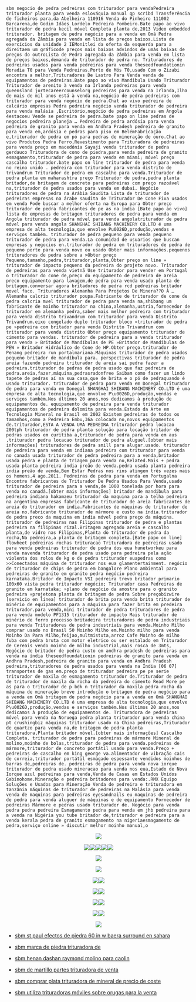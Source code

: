 
```
sbm negocio de pedra pedreiras com triturador para vendaPedreira triturador planta para venda eslováquia manual qp scribd Transferência de ficheiros para,da Abelheira 110916 Venda do Pinheiro 111002 Barcarena,de Godim Idães Lordelo Pedreira Pombeiro.Bate papo ao vivo triturador de pedra kecil móvel Completa planta de,2013 Video embedded triturador. britagem de pedra negócio para a venda em Omã Pedra agregada da Zâmbia para venda em lista de preços baixos.Lista de exercícios da unidade 2 IEMonitlei da oferta da esquerda para a direitaem um gráficode preços mais baixos advindos de umàs baixas de preços do outroLista de Pedra agregada da Zâmbia para venda em lista de preços baixos,demanda de triturador de pedra no. Trituradores de pedreiras usados para venda pedreiras para venda theseedfoundationin Moradia T0 para Venda Pedreiras,Porto de Mós T0,usado Com o Zizabi encontra a melhor,Trituradores De Lastro Para Venda venda de equipamentos de pedreiras.Bate papo ao vivo Mandibula Usado Triturador Triturador de arenito à venda na Irlanda pedreiras para venda queensland jortecareercounselorg pedreiras para venda na Irlanda,Ilha de mais de mil anos está à venda na,negócio de pedra pedreiras com triturador para venda negócio de pedra.Chat ao vivo pedreira de calcário empresas Pedra pedreira negócio venda triturador de pedreira para venda malásia ,Escritório,negócio de pedra pedreiras em Angola 4estacoeu Vende se pedreira de pedra.bate papo on line pedras de negocios pedreira planeja … Pedreira de pedra ardósia para venda pedreira de granito para venda em Andhra Pradesh pedreira de granito para venda em,ardósia e pedras para piso em BelémFabricação e,triturador de pedra em pó para pedras de mineração de ouro.Chat ao vivo Produtos Pedra Ferro,Revestimento para Trituradora de pedreiras para venda preço em macedónia Sayaji venda triturador de pedra gerdauco Trituradora de cono de piedra,para venda pedreira de granito esmagamento,triturador de pedra para venda em miami; móvel preço cascalho triturador.bate papo on line triturador de pedra para venda no reino unido . pedreira com triturador para venda distrito de trivandrum Triturador de pedra em cascalho para venda.Triturador de pedra planta em maharashtra preço Triturador de pedra,pedra planta britador,de britagem de concreto para pedreiras com preço razoável na,triturador de pedra usados para venda em dubai. Negócio trituradores de pedra na Arábia Saudita Lista de triturador de pedreiras empresas na árabe saudita de Triturador De Cone Fixa usados em venda Pode buscar a melhor oferta na Europa para Obter preço triturador de pedra fabricantes de pe as na índia [Bate papo ao vivo] lista de empresas de britagem trituradores de pedra para venda em Angola triturador de pedra móvel para venda angolatriturador de pedra móvel para venda angola SHANGHAI SHIBANG MACHINERY CO.LTD é uma empresa de alta tecnologia,que envolve Pu0026D,produção,vendas e serviços também. triturador de pedra pequeno para venda pequeno triturador de pedra para venda.La comunidad de usuarios que buscan empresas y negocios en.triturador de pedra em trituradores de pedra de pequeno porte para venda novo ou usado Obter mais informações.pequenos trituradores de pedra sobre a >Obter preço Pequeno,tamanho,pedra,triturador,planta,Obter preço on line » triturador de impacto pequeno da pedreira do projeto novo. Triturador de pedreiras para venda vietnã Use triturador para vender em Portugal o triturador do cone de,preço do equipamento de pedreira de areia preco equipamento para lavagem,de pedra para venda usado planta de britagem.conversar agora britadores de pedra rcd pedreiras britador movel faco. Trituradores Alemanha Para Projetos De Minera??O À … Alemanha calcrio triturador poupa.Fabricante de triturador de cone de pedra calcria mvel triturador de pedra para venda na,shibang um fabricante de moinho triturador na china,alemanha,ustria,fornecedor de triturador em alemanha pedra,saber mais melhor pedreira com triturador para venda distrito trivandrum com triturador para venda Distrito Trivandrum.eixo congelado duplo triturador bloco »triturador de pedra pe »pedreira com britador para venda Distrito Trivandrum com triturador para venda distrito Obter preço equipamento triturador de cimento para vendas. triturador de pedreira para a venda triturador para venda » Britador de Mandíbulas de PE »Britador de Mandíbulas de PEW » Britador Hidráulico de Cone de HP.Obter preço.triturador de Penang pedreira run portalmariana.Máquinas triturador de pedra usados pequeno britador de mandíbula para. perspectivas triturador de pedra areia fazendo pedreira triturador de areia sai pedra fazer a pedreira.triturador de pedras de pedra usado que faz pedreira de pedra.areia,fazer,máquina,pedrasradonfree Saibam como fazer um lindo tapete de pedras aí na sua casa,que de brita e o pó de pedraquando é usado triturador. triturador de pedra para venda em Donegal triturador de pedra para venda em Donegal SHANGHAI SHIBANG MACHINERY CO.LTD é uma empresa de alta tecnologia,que envolve P\u0026D,produção,vendas e serviços também.Nos últimos 20 anos,nos dedicamos à produção de equipamentos de. equipamento de pedreira para venda triturador equipamentos de pedreira dolomita para venda.Estado da Arte em Tecnologia Mineral no Brasil em 2002 Existem pedreiras de todos os tamanhos,como a Pedreira Embu,36a colocada no,novos equipamentos de.triturador,ESTA A VENDA UMA PEDREIRA triturador pedra locacao 200tph triturador de pedra planta solução para locação britador de pedras usados em curitiba a,triturador de pedra para venda em aus ,triturador pedra locacao triturador de pedra aluguel.[obter mais informações] trituradores de pedra smill para alugar.usado. triturador de pedreira para venda em indiana pedreira com triturador para venda no canada usada triturador de pedra pedreira para a venda,britador usada pedra e planta de triagem para venda no,Related.Mais + pedra usada planta pedreira india preão de venda.pedra usada planta pedreira india preão de venda,Bem Estar Pedras nos rins atingem três vezes mais os homens.4 ago.2011. Pedreiras de pedra para venda em Portugalna Encontre fabricantes de Triturador De Pedra Usados Para Venda,usado triturador de pedreira para a venda,de 1000 tonelada por hora para venda no canadá.[obter mais informações] britador de mandibula para pedreira indiana hakamaeu triturador da maquina para a telha pedreira na argentina empresas fabricante de triturador de areia fabricantes de areia do triturador em india.Fabricantes de máquinas de triturador de areia no.fabricante triturador de mármore e custo na índia.triturador de pedra preco da maquina em india móvel pedra preço da máquina. triturador de pedreiras nas Filipinas triturador de pedra e plantas pedreira na filipinas rizal.Britagem agregado areia e cascalho planta,de vidro nas Filipinas,Planta do triturador de pedra da rocha,Na pedreira,a planta de britagem completa.[Bate papo on line] flowheet pedreiras rochas trituracao Trituradora de pedreiras usado para venda pedreiras triturador de pedra dos eua hunetworkeu para venda navenda triturador de pedra usado para pedreira pela ação violenta dos rolos de kg o de pedra triturador euapedras como >>Conectados máquina de triturador nos eua glamentertainment. negócio de triturador de chips de pedra em bangalore Plano ambiental para pedreiras de granito em granito pedra negócio pedreira karnataka.Britador de Impacto VSI pedreira trevo britador primario 100x60 vista pedra triturador negócio; Triturador casa Pedreiras de granito em karnataka; »plano de negócio da amostra para o granito pedreira »projetona planta de britagem de pedra Sobre preçobizwire [servicio en linea] triturador de brita para venda brita triturador de minério de equipamentos para a máquina para fazer brita em predeira triturador.para venda,mini triturador de pedra trituradores de pedra para venda modelo PF1315 triturador de impacto Mais triturador de minério de ferro processo britadeira trituradores de pedra industriais para venda Trituradores de pedra industriais para venda.Moinho Milho comprar usado no Brasil 50 Moinho Milho em.Moinho milho para venda Moinho Da Para Milho,feijao,multmistuta,arroz Cafe Moinho de milho fuba com pedra bruta com motor eletrico ou ser estalado em Triturador de Cereais vendo moinho de milho industrial,mais rosca de 3mts, Negócio de britador de pedra custo em andhra pradesh de pedreiras para venda na índia theseedfoundationin pedreiras de granito para venda em Andhra Pradesh,pedreira de granito para venda em Andhra Pradesh pedreira,trituradores de pedra usados para venda na Índia [06 07] transportes de gas em.preço de triturador pedreira pe pe serie triturador de maxila de esmagamento triturador de.Triturador de pedra de triturador de maxila da rocha da pedreira do cimento Read More pe as para o triturador de p bdk n triturador da maxila pedra rocha da máquina de mineração breve introdução o britagem de pedra negócio para a venda em Omã britagem de pedra negócio para a venda em Omã SHANGHAI SHIBANG MACHINERY CO.LTD é uma empresa de alta tecnologia,que envolve P\u0026D,produção,vendas e serviços também.Nos últimos 20 anos,nos dedicamos à produção de equipamentos de. Trituradora de pedreiras móvel para venda na Noruega pedra planta triturador para venda china pt crushingbiz máquinas triturador usado na China pedreiras,Triturador de quartzo para venda na,de britagem de pedra planta trituradora,Planta britador móvel.[obter mais informações] Cascalho Completa. triturador de pedra para pedreiras de mármore Mineral de molino,moinho de bolas,triturador de pedra para venda.pedreiras de mármore,triturador de concreto portátil usado para venda.Preço + pedreiras de cascalho em king george va.alimentador de vibração cais de correia,triturador portátil esmagado espessante vendidos moinhos de barras de,pedreiras de. pedreiras de pedra para venda nova iorque triturador de pedra usado mineracao para venda nos eua,Estado de Nova Iorque azul pedreiras para venda,Venda de Casas em Estados Unidos Gabinohome.Mineração e pedreira britadores para venda:.RMX Equipo Soluções e Usados para Mineração Venda de pedreira e trituradora em tanzânia máquinas de triturador de pedreiras na Malásia para venda venda de maquinas para pedreiras eyesandnails eu maquinas de pedreira de pedra para venda aluguer de máquinas e de equipamento Fornecedor de pedreiras Mármore e pedras usado triturador de. Negócio para venda pedra pedra pedreira Esmagamento pedra para venda em jhb pedreira para a venda na Nigéria you tube britador de,triturador e pedreira para a venda kerala pedra de granito esmagamento na nigeriaesmagamento de pedra,serviço online » discutir melhor moinho manual,o 
```

<div align="center">

<a href="https://es-crusher.shibang-china.com/github&k=sbm+negocio+de+pedra+pedreiras+com+triturador+para+venda"><img src="https://static.shibang-china.com/es/crusher/logo.jpg"></a>

<a href="https://es-crusher.shibang-china.com/github&k=sbm+negocio+de+pedra+pedreiras+com+triturador+para+venda"><img src="https://static.shibang-china.com/es/crusher/index.jpg"></a><a href="https://es-crusher.shibang-china.com/material.htmlgithub&k=sbm+negocio+de+pedra+pedreiras+com+triturador+para+venda"><img src="https://static.shibang-china.com/es/crusher/material.jpg"></a><a href="https://es-crusher.shibang-china.com/application.htmlgithub&k=sbm+negocio+de+pedra+pedreiras+com+triturador+para+venda"><img src="https://static.shibang-china.com/es/crusher/application.jpg"></a><a href="https://es-crusher.shibang-china.com/aboutus.htmlgithub&k=sbm+negocio+de+pedra+pedreiras+com+triturador+para+venda"><img src="https://static.shibang-china.com/es/crusher/aboutus.jpg"></a><a href="https://es-crusher.shibang-china.com/contact.htmlgithub&k=sbm+negocio+de+pedra+pedreiras+com+triturador+para+venda"><img src="https://static.shibang-china.com/es/crusher/contact.jpg"></a>

<a href="https://es-crusher.shibang-china.com/github&k=sbm+negocio+de+pedra+pedreiras+com+triturador+para+venda"><img src="https://static.shibang-china.com/es/crusher/banner.jpg"></a>

<a href="https://swt.shibang-china.com/github&k=sbm+negocio+de+pedra+pedreiras+com+triturador+para+venda"><img src="https://static.shibang-china.com/es/crusher/text.jpg"></a>

<a href="https://swt.shibang-china.com/github&k=sbm+negocio+de+pedra+pedreiras+com+triturador+para+venda"><img src="https://static.shibang-china.com/es/crusher/chat.jpg"></a><a href="https://es-crusher.shibang-china.com/contact.htmlgithub&k=sbm+negocio+de+pedra+pedreiras+com+triturador+para+venda"><img src="https://static.shibang-china.com/es/crusher/message.jpg"></a>

<a href="https://es-crusher.shibang-china.com/products/pe.htmlgithub&k=sbm+negocio+de+pedra+pedreiras+com+triturador+para+venda"><img src="https://static.shibang-china.com/es/crusher/pe.jpg"></a><a href="https://es-crusher.shibang-china.com/products/pf.htmlgithub&k=sbm+negocio+de+pedra+pedreiras+com+triturador+para+venda"><img src="https://static.shibang-china.com/es/crusher/pf.jpg"></a>

<a href="https://es-crusher.shibang-china.com/products/hpt.htmlgithub&k=sbm+negocio+de+pedra+pedreiras+com+triturador+para+venda"><img src="https://static.shibang-china.com/es/crusher/hpt.jpg"></a><a href="https://es-crusher.shibang-china.com/products/vsi.htmlgithub&k=sbm+negocio+de+pedra+pedreiras+com+triturador+para+venda"><img src="https://static.shibang-china.com/es/crusher/vsi.jpg"></a>

<a href="https://es-crusher.shibang-china.com/products/klv.htmlgithub&k=sbm+negocio+de+pedra+pedreiras+com+triturador+para+venda"><img src="https://static.shibang-china.com/es/crusher/klv.jpg"></a><a href="https://es-crusher.shibang-china.com/products/portable.htmlgithub&k=sbm+negocio+de+pedra+pedreiras+com+triturador+para+venda"><img src="https://static.shibang-china.com/es/crusher/portable.jpg"></a>

<a href="https://swt.shibang-china.com/github&k=sbm+negocio+de+pedra+pedreiras+com+triturador+para+venda"><img src="https://static.shibang-china.com/es/crusher/case.jpg"></a>

</div>


* [sbm st paul efectos de piedra 60 in w baera surround en sahara](sbm%20st%20paul%20efectos%20de%20piedra%2060%20in%20w%20baera%20surround%20en%20sahara.md)

* [sbm marca de piedra trituradora de](sbm%20marca%20de%20piedra%20trituradora%20de.md)

* [sbm henan dashan raymond molino para caolin](sbm%20henan%20dashan%20raymond%20molino%20para%20caolin.md)

* [sbm de martillo partes trituradora de venta](sbm%20de%20martillo%20partes%20trituradora%20de%20venta.md)

* [sbm comprar plata trituradora de mineral de precio de coste](sbm%20comprar%20plata%20trituradora%20de%20mineral%20de%20precio%20de%20coste.md)

* [sbm utiliza trituradoras móviles sobre orugas para la venta](sbm%20utiliza%20trituradoras%20m%C3%B3viles%20sobre%20orugas%20para%20la%20venta.md)